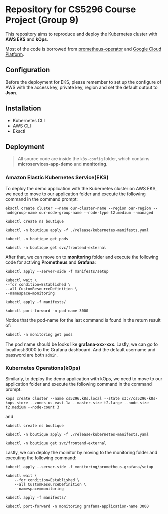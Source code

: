 # Repository for CS5296 Course Project (Group 9)

This repository aims to reproduce and deploy the Kubernetes cluster with **AWS EKS** and **kOps**. 

Most of the code is borrowed from 
[prometheus-operator](https://github.com/prometheus-operator/kube-prometheus) and [Google Cloud Platform](https://github.com/GoogleCloudPlatform/microservices-demo). 

## Configuration 
Before the deployment for EKS, please remember to set up the configure of AWS with the access key, private key, region and set the default output to **Json**.

## Installation
- Kubernetes CLI
- AWS CLI
- Eksctl

## Deployment
> All source code are inside the `k8s-config` folder, which contains **microservices-app-demo** and **monitoring**.

### Amazon Elastic Kubernetes Service(EKS)
To deploy the demo application with the Kubernetes cluster on AWS EKS, we need to move to our application folder and execute the following command in the command prompt:
```
eksctl create cluster --name our-cluster-name --region our-region --nodegroup-name our-node-group-name --node-type t2.medium --managed

kubectl create ns boutique

kubectl -n boutique apply -f ./release/kubernetes-manifests.yaml

kubectl -n boutique get pods

kubectl -n boutique get svc/frontend-external
```
After that, we can move on to **monitoring** folder and execute the following code for activing **Prometheus** and **Grafana**:
```
kubectl apply --server-side -f manifests/setup

kubectl wait \
--for condition=Established \
--all CustomResourceDefinition \
--namespace=monitoring

kubectl apply -f manifests/

kubectl port-forward -n pod-name 3000
```
Notice that the pod-name for the last command is found in the return result of: 
```
kubectl -n monitoring get pods
```
The pod name should be looks like **grafana-xxx-xxx**. Lastly, we can go to localhost:3000 to the Grafana dashboard. And the default username and password are both `admin`. 

### Kubernetes Operations(kOps)
Similarly, to deploy the demo application with kOps, we need to move to our application folder and execute the following command in the command prompt:
```
kops create cluster --name cs5296.k8s.local --state s3://cs5296-k8s-kops-store --zones us-east-1a --master-size t2.large --node-size t2.medium --node-count 3
```
and
```
kubectl create ns boutique

kubectl -n boutique apply -f ./release/kubernetes-manifests.yaml

kubectl -n boutique get svc/frontend-external
```
Lastly, we can deploy the moinitor by moving to the monitoring folder and executing the following command:
```
kubectl apply --server-side -f monitoring/prometheus-grafana/setup

kubectl wait \
    --for condition=Established \
    --all CustomResourceDefinition \
    --namespace=monitoring

kubectl apply -f manifests/

kubectl port-forward -n monitoring grafana-application-name 3000
```